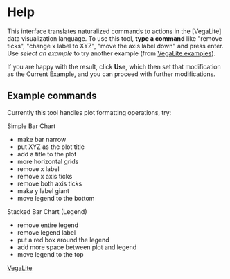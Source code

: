 # Help

This interface translates naturalized commands to actions in the [VegaLite] data visualization language.
To use this tool, **type a command** like "remove ticks", "change x label to XYZ", "move the axis label down" and press enter.
Use *select an example* to try another example (from [VegaLite examples](https://vega.github.io/vega-lite/examples/)).

If you are happy with the result, click **Use**, which then set that modification as the Current Example, and you can proceed with further modifications.

## Example commands

Currently this tool handles plot formatting operations, try:

Simple Bar Chart
* make bar narrow
* put XYZ as the plot title
* add a title to the plot
* more horizontal grids
* remove x label
* remove x axis ticks
* remove both axis ticks
* make y label giant
* move legend to the bottom

Stacked Bar Chart (Legend)
* remove entire legend
* remove legend label
* put a red box around the legend
* add more space between plot and legend
* move legend to the top

[VegaLite](https://vega.github.io/vega-lite/)
